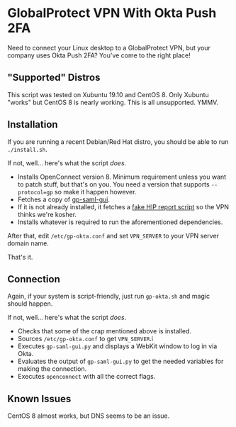 # GlobalProtect VPN With Okta Push 2FA

Need to connect your Linux desktop to a GlobalProtect VPN, but your company uses Okta Push 2FA? You've come to the right place!

## "Supported" Distros

This script was tested on Xubuntu 19.10 and CentOS 8. Only Xubuntu "works" but CentOS 8 is nearly working. This is all unsupported. YMMV.

## Installation

If you are running a recent Debian/Red Hat distro, you should be able to run `./install.sh`.

If not, well... here's what the script _does_.

* Installs OpenConnect version 8. Minimum requirement unless you want to patch stuff, but that's on you. You need a version that supports `--protocol=gp` so make it happen however.
* Fetches a copy of [gp-saml-gui](https://github.com/dlenski/gp-saml-gui.git).
* If it is not already installed, it fetches a [fake HIP report script](https://raw.githubusercontent.com/dlenski/openconnect/master/hipreport.sh) so the VPN thinks we're kosher.
* Installs whatever is required to run the aforementioned dependencies.

After that, edit `/etc/gp-okta.conf` and set `VPN_SERVER` to your VPN server domain name.

That's it.

## Connection

Again, if your system is script-friendly, just run `gp-okta.sh` and magic should happen.

If not, well... here's what the script _does_.

* Checks that some of the crap mentioned above is installed.
* Sources `/etc/gp-okta.conf` to get `VPN_SERVER`.i
* Executes `gp-saml-gui.py` and displays a WebKit window to log in via Okta.
* Evaluates the output of `gp-saml-gui.py` to get the needed variables for making the connection.
* Executes `openconnect` with all the correct flags.

## Known Issues

CentOS 8 almost works, but DNS seems to be an issue.

